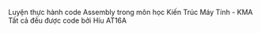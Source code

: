 Luyện thực hành code Assembly trong môn học Kiến Trúc Máy Tính - KMA
Tất cả đều được code bởi Híu AT16A
